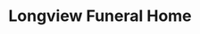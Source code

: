---
title: "Longview Funeral Home"
url: /kansas-city/longview-funeral-home/
shop: funeral directors
---